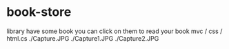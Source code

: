 # book-store
library have some book you can click on them to read your book
mvc / css / html.cs
./Capture.JPG
./Capture1.JPG
./Capture2.JPG
